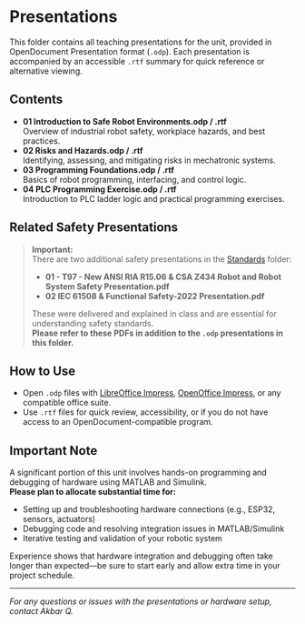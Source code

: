 # Presentations

This folder contains all teaching presentations for the unit, provided in OpenDocument Presentation format (`.odp`). Each presentation is accompanied by an accessible `.rtf` summary for quick reference or alternative viewing.

## Contents

- **01 Introduction to Safe Robot Environments.odp / .rtf**  
  Overview of industrial robot safety, workplace hazards, and best practices.
- **02 Risks and Hazards.odp / .rtf**  
  Identifying, assessing, and mitigating risks in mechatronic systems.
- **03 Programming Foundations.odp / .rtf**  
  Basics of robot programming, interfacing, and control logic.
- **04 PLC Programming Exercise.odp / .rtf**  
  Introduction to PLC ladder logic and practical programming exercises.

## Related Safety Presentations

> **Important:**  
> There are two additional safety presentations in the [Standards](../Standards/) folder:
> - **01 - T97 - New ANSI RIA R15.06 & CSA Z434 Robot and Robot System Safety Presentation.pdf**
> - **02 IEC 61508 & Functional Safety-2022 Presentation.pdf**
>
> These were delivered and explained in class and are essential for understanding safety standards.  
> **Please refer to these PDFs in addition to the `.odp` presentations in this folder.**

## How to Use

- Open `.odp` files with [LibreOffice Impress](https://www.libreoffice.org/), [OpenOffice Impress](https://www.openoffice.org/), or any compatible office suite.
- Use `.rtf` files for quick review, accessibility, or if you do not have access to an OpenDocument-compatible program.

## Important Note

A significant portion of this unit involves hands-on programming and debugging of hardware using MATLAB and Simulink.  
**Please plan to allocate substantial time for:**
- Setting up and troubleshooting hardware connections (e.g., ESP32, sensors, actuators)
- Debugging code and resolving integration issues in MATLAB/Simulink
- Iterative testing and validation of your robotic system

Experience shows that hardware integration and debugging often take longer than expected—be sure to start early and allow extra time in your project schedule.

---

*For any questions or issues with the presentations or hardware setup, contact Akbar Q.*